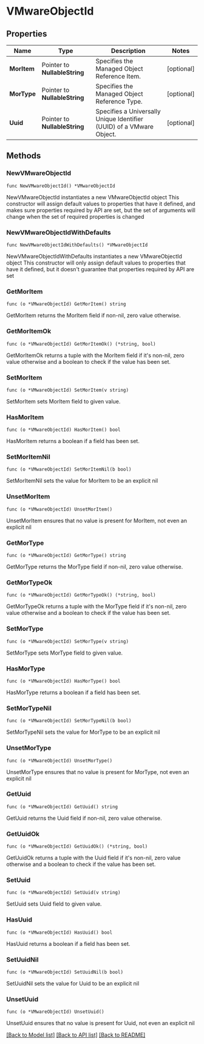 # VMwareObjectId

## Properties

Name | Type | Description | Notes
------------ | ------------- | ------------- | -------------
**MorItem** | Pointer to **NullableString** | Specifies the Managed Object Reference Item. | [optional] 
**MorType** | Pointer to **NullableString** | Specifies the Managed Object Reference Type. | [optional] 
**Uuid** | Pointer to **NullableString** | Specifies a Universally Unique Identifier (UUID) of a VMware Object. | [optional] 

## Methods

### NewVMwareObjectId

`func NewVMwareObjectId() *VMwareObjectId`

NewVMwareObjectId instantiates a new VMwareObjectId object
This constructor will assign default values to properties that have it defined,
and makes sure properties required by API are set, but the set of arguments
will change when the set of required properties is changed

### NewVMwareObjectIdWithDefaults

`func NewVMwareObjectIdWithDefaults() *VMwareObjectId`

NewVMwareObjectIdWithDefaults instantiates a new VMwareObjectId object
This constructor will only assign default values to properties that have it defined,
but it doesn't guarantee that properties required by API are set

### GetMorItem

`func (o *VMwareObjectId) GetMorItem() string`

GetMorItem returns the MorItem field if non-nil, zero value otherwise.

### GetMorItemOk

`func (o *VMwareObjectId) GetMorItemOk() (*string, bool)`

GetMorItemOk returns a tuple with the MorItem field if it's non-nil, zero value otherwise
and a boolean to check if the value has been set.

### SetMorItem

`func (o *VMwareObjectId) SetMorItem(v string)`

SetMorItem sets MorItem field to given value.

### HasMorItem

`func (o *VMwareObjectId) HasMorItem() bool`

HasMorItem returns a boolean if a field has been set.

### SetMorItemNil

`func (o *VMwareObjectId) SetMorItemNil(b bool)`

 SetMorItemNil sets the value for MorItem to be an explicit nil

### UnsetMorItem
`func (o *VMwareObjectId) UnsetMorItem()`

UnsetMorItem ensures that no value is present for MorItem, not even an explicit nil
### GetMorType

`func (o *VMwareObjectId) GetMorType() string`

GetMorType returns the MorType field if non-nil, zero value otherwise.

### GetMorTypeOk

`func (o *VMwareObjectId) GetMorTypeOk() (*string, bool)`

GetMorTypeOk returns a tuple with the MorType field if it's non-nil, zero value otherwise
and a boolean to check if the value has been set.

### SetMorType

`func (o *VMwareObjectId) SetMorType(v string)`

SetMorType sets MorType field to given value.

### HasMorType

`func (o *VMwareObjectId) HasMorType() bool`

HasMorType returns a boolean if a field has been set.

### SetMorTypeNil

`func (o *VMwareObjectId) SetMorTypeNil(b bool)`

 SetMorTypeNil sets the value for MorType to be an explicit nil

### UnsetMorType
`func (o *VMwareObjectId) UnsetMorType()`

UnsetMorType ensures that no value is present for MorType, not even an explicit nil
### GetUuid

`func (o *VMwareObjectId) GetUuid() string`

GetUuid returns the Uuid field if non-nil, zero value otherwise.

### GetUuidOk

`func (o *VMwareObjectId) GetUuidOk() (*string, bool)`

GetUuidOk returns a tuple with the Uuid field if it's non-nil, zero value otherwise
and a boolean to check if the value has been set.

### SetUuid

`func (o *VMwareObjectId) SetUuid(v string)`

SetUuid sets Uuid field to given value.

### HasUuid

`func (o *VMwareObjectId) HasUuid() bool`

HasUuid returns a boolean if a field has been set.

### SetUuidNil

`func (o *VMwareObjectId) SetUuidNil(b bool)`

 SetUuidNil sets the value for Uuid to be an explicit nil

### UnsetUuid
`func (o *VMwareObjectId) UnsetUuid()`

UnsetUuid ensures that no value is present for Uuid, not even an explicit nil

[[Back to Model list]](../README.md#documentation-for-models) [[Back to API list]](../README.md#documentation-for-api-endpoints) [[Back to README]](../README.md)


